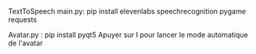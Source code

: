 TextToSpeech main.py: pip install elevenlabs speechrecognition pygame requests

Avatar.py : pip install pyqt5 
Apuyer sur I pour lancer le mode automatique de l'avatar
